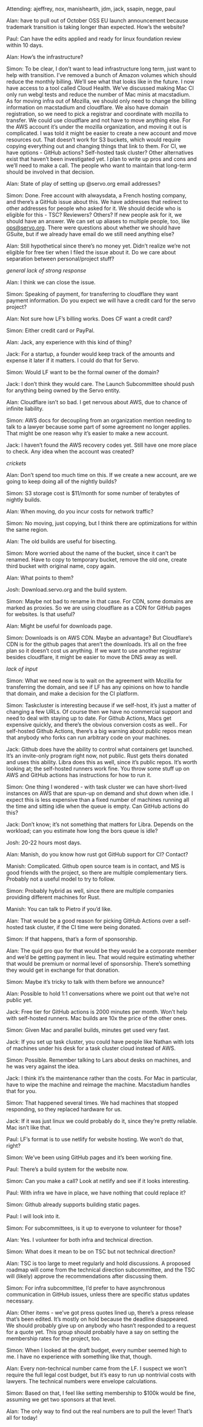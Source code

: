 Attending: ajeffrey, nox, manishearth, jdm, jack, ssapin, negge, paul

Alan: have to pull out of October OSS EU launch announcement because trademark transition is taking longer than expected. How’s the website?

Paul: Can have the edits applied and ready for linux foundation review within 10 days.

Alan: How’s the infrastructure?

Simon: To be clear, I don’t want to lead infrastructure long term, just want to help with transition. I’ve removed a bunch of Amazon volumes which should reduce the monthly billing. We’ll see what that looks like in the future. I now have access to a tool called Cloud Health. We’ve discussed making Mac CI only run webgl tests and reduce the number of Mac minis at macstadium. As for moving infra out of Mozilla, we should only need to change the billing information on macstadium and cloudflare. We also have domain registration, so we need to pick a registrar and coordinate with mozilla to transfer. We could use cloudflare and not have to move anything else. For the AWS account it’s under the mozilla organization, and moving it out is complicated. I was told it might be easier to create a new account and move resources out. That doesn’t work for S3 buckets, which would require copying everything out and changing things that link to them. For CI, we have options - GitHub actions? Self-hosted task cluster? Other alternatives exist that haven’t been investigated yet. I plan to write up pros and cons and we’ll need to make a call. The people who want to maintain that long-term should be involved in that decision.

Alan: State of play of setting up @servo.org email addresses?

Simon: Done. Free account with alwaysdata, a French hosting company, and there’s a GitHub issue about this. We have addresses that redirect to other addresses for people who asked for it. We should decide who is eligible for this - TSC? Reviewers? Others? If new people ask for it, we should have an answer. We can set up aliases to multiple people, too, like ops@servo.org. There were questions about whether we should have GSuite, but if we already have email do we still need anything else?

Alan: Still hypothetical since there’s no money yet. Didn’t realize we’re not eligible for free tier when I filed the issue about it. Do we care about separation between personal/project stuff?

*general lack of strong response*

Alan: I think we can close the issue.

Simon: Speaking of payment, for transferring to cloudflare they want payment information. Do you expect we will have a credit card for the servo project?

Alan: Not sure how LF’s billing works. Does CF want a credit card?

Simon: Either credit card or PayPal.

Alan: Jack, any experience with this kind of thing?

Jack: For a startup, a founder would keep track of the amounts and expense it later if it matters. I could do that for Servo.

Simon: Would LF want to be the formal owner of the domain?

Jack: I don’t think they would care. The Launch Subcommittee should push for anything being owned by the Servo entity.

Alan: Cloudflare isn’t so bad. I get nervous about AWS, due to chance of infinite liability.

Simon: AWS docs for decoupling from an organization mention needing to talk to a lawyer because some part of some agreement no longer applies. That might be one reason why it’s easier to make a new account.

Jack: I haven’t found the AWS recovery codes yet. Still have one more place to check. Any idea when the account was created?

*crickets*

Alan: Don’t spend too much time on this. If we create a new account, are we going to keep doing all of the nightly builds?

Simon: S3 storage cost is $11/month for some number of terabytes of nightly builds.

Alan: When moving, do you incur costs for network traffic?

Simon: No moving, just copying, but I think there are optimizations for within the same region.

Alan: The old builds are useful for bisecting.

Simon: More worried about the name of the bucket, since it can’t be renamed. Have to copy to temporary bucket, remove the old one, create third bucket with original name, copy again.

Alan: What points to them?

Josh: Download.servo.org and the build system.

Simon: Maybe not bad to rename in that case. For CDN, some domains are marked as proxies. So we are using cloudflare as a CDN for GitHub pages for websites. Is that useful?

Alan: Might be useful for downloads page.

Simon: Downloads is on AWS CDN. Maybe an advantage? But Cloudflare’s CDN is for the github pages that aren’t the downloads. It’s all on the free plan so it doesn’t cost us anything. If we want to use another registrar besides cloudflare, it might be easier to move the DNS away as well.

*lack of input*

Simon: What we need now is to wait on the agreement with Mozilla for transferring the domain, and see if LF has any opinions on how to handle that domain, and make a decision for the CI platform.

Simon: Taskcluster is interesting because if we self-host, it’s just a matter of changing a few URLs. Of course then we have no commercial support and need to deal with staying up to date. For Github Actions, Macs get expensive quickly, and there’s the obvious conversion costs as well.. For self-hosted Github Actions, there’s a big warning about public repos mean that anybody who forks can run arbitrary code on your machines.

Jack: Github does have the ability to control what containers get launched. It’s an invite-only program right now, not public. Rust gets theirs donated and uses this ability. Libra does this as well, since it’s public repos. It’s worth looking at; the self-hosted runners work fine. You throw some stuff up on AWS and GitHub actions has instructions for how to run it.

Simon: One thing I wondered - with task cluster we can have short-lived instances on AWS that are spun-up on demand and shut down when idle. I expect this is less expensive than a fixed number of machines running all the time and sitting idle when the queue is empty. Can GitHub actions do this?

Jack: Don’t know; it’s not something that matters for Libra. Depends on the workload; can you estimate how long the bors queue is idle?

Josh: 20-22 hours most days.

Alan: Manish, do you know how rust got GitHub support for CI? Contact?

Manish: Complicated. Github open source team is in contact, and MS is good friends with the project, so there are multiple complementary tiers. Probably not a useful model to try to follow.

Simon: Probably hybrid as well, since there are multiple companies providing different machines for Rust.

Manish: You can talk to Pietro if you’d like.

Alan: That would be a good reason for picking GitHub Actions over a self-hosted task cluster, if the CI time were being donated.

Simon: If that happens, that’s a form of sponsorship.

Alan: The quid pro quo for that would be they would be a corporate member and we’d be getting payment in lieu. That would require estimating whether that would be premium or normal level of sponsorship. There’s something they would get in exchange for that donation.

Simon: Maybe it’s tricky to talk with them before we announce?

Alan: Possible to hold 1:1 conversations where we point out that we’re not public yet.

Jack: Free tier for GitHub actions is 2000 minutes per month. Won’t help with self-hosted runners. Mac builds are 10x the price of the other ones.

Simon: Given Mac and parallel builds, minutes get used very fast.

Jack: If you set up task cluster, you could have people like Nathan with lots of machines under his desk for a task cluster cloud instead of AWS.

Simon: Possible. Remember talking to Lars about desks on machines, and he was very against the idea.

Jack: I think it’s the maintenance rather than the costs. For Mac in particular, have to wipe the machine and reimage the machine. Macstadium handles that for you.

Simon: That happened several times. We had machines that stopped responding, so they replaced hardware for us.

Jack: If it was just linux we could probably do it, since they’re pretty reliable. Mac isn’t like that.

Paul: LF’s format is to use netlify for website hosting. We won’t do that, right?

Simon: We’ve been using GitHub pages and it’s been working fine.

Paul: There’s a build system for the website now.

Simon: Can you make a call? Look at netlify and see if it looks interesting.

Paul: With infra we have in place, we have nothing that could replace it?

Simon: Github already supports building static pages.

Paul: I will look into it.

Simon: For subcommittees, is it up to everyone to volunteer for those?

Alan: Yes. I volunteer for both infra and technical direction.

Simon: What does it mean to be on TSC but not technical direction?

Alan: TSC is too large to meet regularly and hold discussions. A proposed roadmap will come from the technical direction subcommittee, and the TSC will (likely) approve the recommendations after discussing them.

Simon: For infra subcommittee, I’d prefer to have asynchronous communication in GitHub issues, unless there are specific status updates necessary.

Alan: Other items - we’ve got press quotes lined up, there’s a press release that’s been edited. It’s mostly on hold because the deadline disappeared. We should probably give up on anybody who hasn’t responded to a request for a quote yet. This group should probably have a say on setting the membership rates for the project, too.

Simon: When I looked at the draft budget, every number seemed high to me. I have no experience with something like that, though.

Alan: Every non-technical number came from the LF. I suspect we won’t require the full legal cost budget, but it’s easy to run up nontrivial costs with lawyers. The technical numbers were envelope calculations.

Simon: Based on that, I feel like setting membership to $100k would be fine, assuming we get two sponsors at that level.

Alan: The only way to find out the real numbers are to pull the lever! That’s all for today!
